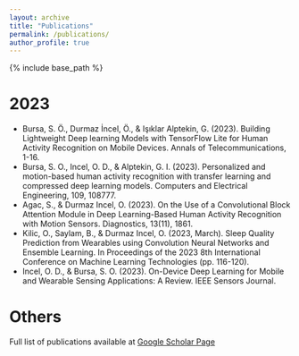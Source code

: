 ```yaml
---
layout: archive
title: "Publications"
permalink: /publications/
author_profile: true
---
```



{% include base_path %}

2023
======
* Bursa, S. Ö., Durmaz İncel, Ö., & Işıklar Alptekin, G. (2023). Building Lightweight Deep learning Models with TensorFlow Lite for Human Activity Recognition on Mobile Devices. Annals of Telecommunications, 1-16.
* Bursa, S. O., Incel, O. D., & Alptekin, G. I. (2023). Personalized and motion-based human activity recognition with transfer learning and compressed deep learning models. Computers and Electrical Engineering, 109, 108777.
* Agac, S., & Durmaz Incel, O. (2023). On the Use of a Convolutional Block Attention Module in Deep Learning-Based Human Activity Recognition with Motion Sensors. Diagnostics, 13(11), 1861.
* Kilic, O., Saylam, B., & Durmaz Incel, O. (2023, March). Sleep Quality Prediction from Wearables using Convolution Neural Networks and Ensemble Learning. In Proceedings of the 2023 8th International Conference on Machine Learning Technologies (pp. 116-120).
* Incel, O. D., & Bursa, S. O. (2023). On-Device Deep Learning for Mobile and Wearable Sensing Applications: A Review. IEEE Sensors Journal.

    
Others 
======
Full list of publications available at  [Google Scholar Page](https://scholar.google.com.tr/citations?user=r9h9Zp4AAAAJ)
    
